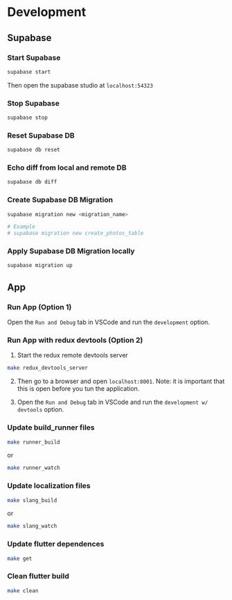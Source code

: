# Development

## Supabase

### Start Supabase

```sh
supabase start
```

Then open the supabase studio at `localhost:54323`

### Stop Supabase

```sh
supabase stop
```

### Reset Supabase DB

```sh
supabase db reset
```

### Echo diff from local and remote DB

```sh
supabase db diff
```

### Create Supabase DB Migration

```sh
supabase migration new <migration_name>

# Example
# supabase migration new create_photos_table
```

### Apply Supabase DB Migration locally

```sh
supabase migration up
```

## App

### Run App (Option 1)

Open the `Run and Debug` tab in VSCode and run the `development` option.

### Run App with redux devtools (Option 2)

1. Start the redux remote devtools server

```sh
make redux_devtools_server
```

2. Then go to a browser and open `localhost:8001`. Note: it is important that this is open before you tun the application.

3. Open the `Run and Debug` tab in VSCode and run the `development w/ devtools` option.

### Update build_runner files

```sh
make runner_build
```

or

```sh
make runner_watch
```

### Update localization files

```sh
make slang_build
```

or

```sh
make slang_watch
```

### Update flutter dependences

```sh
make get
```

### Clean flutter build

```sh
make clean
```

